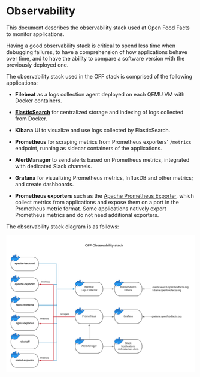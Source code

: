 # Observability

This document describes the observability stack used at Open Food Facts to monitor applications. 

Having a good observability stack is critical to spend less time when debugging failures, to have a comprehension of how applications behave over time, and to have the ability to compare a software version with the previously deployed one.

The observability stack used in the OFF stack is comprised of the following applications:

* **Filebeat** as a logs collection agent deployed on each QEMU VM with Docker containers.

* [**ElasticSearch**](https://www.elastic.co/guide/en/elasticsearch/reference/current/index.html) for centralized storage and indexing of logs collected from Docker.

* **Kibana** UI to visualize and use logs collected by ElasticSearch.

* **Prometheus** for scraping metrics from Prometheus exporters' `/metrics` endpoint, running as sidecar containers of the applications.

* **AlertManager** to send alerts based on Prometheus metrics, integrated with dedicated Slack channels.

* **Grafana** for visualizing Prometheus metrics, InfluxDB and other metrics; and create dashboards.

* **Prometheus exporters** such as the [Apache Prometheus Exporter](https://github.com/Lusitaniae/apache_exporter), which collect metrics from applications and expose them on a port in the Prometheus metric format. Some applications natively export Prometheus metrics and do not need additional exporters.

The observability stack diagram is as follows:

![Observability stack](./img/obs_stack.png)
